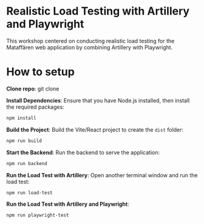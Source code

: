 # Realistic Load Testing with Artillery and Playwright

This workshop centered on conducting realistic load testing for the Mataffären web application by combining Artillery with Playwright.

# How to setup
 **Clone repo**:
git clone <your-repository-url>

 **Install Dependencies**:
Ensure that you have Node.js installed, then install the required packages:

```bash
npm install
```

 **Build the Project**:
Build the Vite/React project to create the `dist` folder:

```bash
npm run build
```

 **Start the Backend**:
Run the backend to serve the application:
```bash
npm run backend
```

 **Run the Load Test with Artillery**:
Open another terminal window and run the load test:

```bash
npm run load-test
```

**Run the Load Test with Artillery and Playwright**:

```bash
npm run playwright-test
```